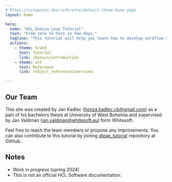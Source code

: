 ```yaml
---
# https://vitepress.dev/reference/default-theme-home-page
layout: home

hero:
  name: "HCL Domino Leap Tutorial"
  text: "From zero to hero in few days."
  tagline: "This tutorial will help you learn how to develop workflow applications in HCL Domino Leap using no-code and low-code (JavaScript) skills. "
  actions:
    - theme: brand
      text: Tutorial
      link: /basics/introduction
    - theme: alt
      text: Reference
      link: /object_reference/overview

---
```


<script setup>
import { VPTeamMembers } from 'vitepress/theme';

const members = [
  {
    avatar: 'https://substore.app/api/v1/image/73020972_2185618261737529_5187416862513692672_n.webp',
    name: 'Jan Kadlec',
    title: 'Creator',
    links: [
      { icon: 'github', link: 'https://github.com/Pokrt' },
      { icon: 'twitter', link: 'https://twitter.com/cb_honza' }
    ]
  },  {
    avatar: 'https://avatars.githubusercontent.com/u/25040063?v=4',
    name: 'Jan Valdman',
    title: 'Supervisor',
    links: [
      { icon: 'twitter', link: 'https://twitter.com/jan_valdman' },
      { icon: { svg: ' <svg xmlns="http://www.w3.org/2000/svg" width="16" height="16" viewBox="0 0 16 16"><path d="M3.75 2h3.5a.75.75 0 0 1 0 1.5h-3.5a.25.25 0 0 0-.25.25v8.5c0 .138.112.25.25.25h8.5a.25.25 0 0 0 .25-.25v-3.5a.75.75 0 0 1 1.5 0v3.5A1.75 1.75 0 0 1 12.25 14h-8.5A1.75 1.75 0 0 1 2 12.25v-8.5C2 2.784 2.784 2 3.75 2Zm6.854-1h4.146a.25.25 0 0 1 .25.25v4.146a.25.25 0 0 1-.427.177L13.03 4.03 9.28 7.78a.751.751 0 0 1-1.042-.018.751.751 0 0 1-.018-1.042l3.75-3.75-1.543-1.543A.25.25 0 0 1 10.604 1Z"/></svg>'}, link: 'https://support.hcltechsw.com/community?id=community_user_profile&user=46620e8e1ba2ffc4c1f9759d1e4bcbee' }
    ]
  },
  
]
</script>

## Our Team

This site was created by Jan Kadlec (honza.kadlec.cb@gmail.com) as a part of his bachelors thesis at University of West
Bohemia and supervised by Jan Valdman (jan.valdman@whitesoft.eu) form Whitesoft.
<VPTeamMembers size="small" :members="members" />

Feel free to reach the team members or propose any improvements. You can also contribute to this tutorial by joining [dleap_tutorial](https://github.com/Pokrt/dleap_tutorial) repository at GitHub.

## Notes
- Work in progress (spring 2024) 
- This is not an official HCL Software documentation.

